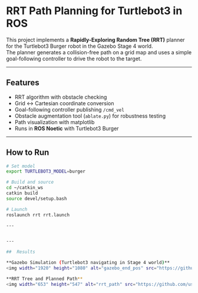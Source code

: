 # RRT Path Planning for Turtlebot3 in ROS


This project implements a **Rapidly-Exploring Random Tree (RRT)** planner for the Turtlebot3 Burger robot in the Gazebo Stage 4 world.  
The planner generates a collision-free path on a grid map and uses a simple goal-following controller to drive the robot to the target.

---

##  Features
- RRT algorithm with obstacle checking
- Grid <-> Cartesian coordinate conversion
- Goal-following controller publishing `/cmd_vel`
- Obstacle augmentation tool (`ablate.py`) for robustness testing
- Path visualization with matplotlib
- Runs in **ROS Noetic** with Turtlebot3 Burger

---


##  How to Run
```bash
# Set model
export TURTLEBOT3_MODEL=burger

# Build and source
cd ~/catkin_ws
catkin build
source devel/setup.bash

# Launch
roslaunch rrt rrt.launch

---


---

##  Results

**Gazebo Simulation (Turtlebot3 navigating in Stage 4 world)**  
<img width="1920" height="1080" alt="gazebo_end_pos" src="https://github.com/user-attachments/assets/eb9465df-dd59-457a-8aec-dad0c47249a1" />

**RRT Tree and Planned Path**  
<img width="653" height="547" alt="rrt_path" src="https://github.com/user-attachments/assets/9e6f92e3-75ff-4566-b669-c6c20756b993" />


